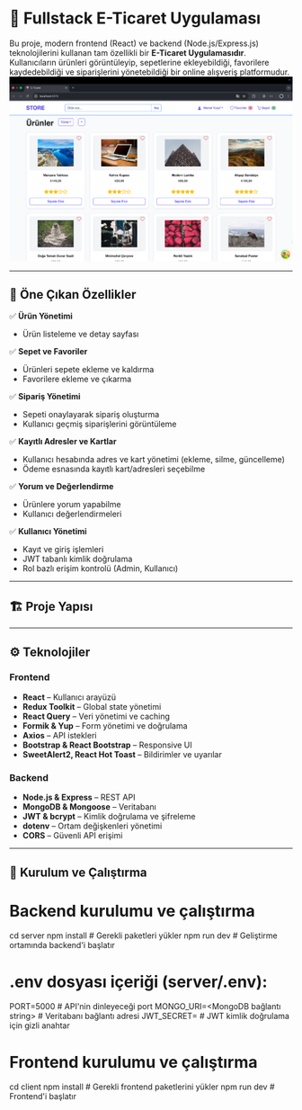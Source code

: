 # 🛒 Fullstack E-Ticaret Uygulaması

Bu proje, modern frontend (React) ve backend (Node.js/Express.js) teknolojilerini kullanan tam özellikli bir **E-Ticaret Uygulamasıdır**. Kullanıcıların ürünleri görüntüleyip, sepetlerine ekleyebildiği, favorilere kaydedebildiği ve siparişlerini yönetebildiği bir online alışveriş platformudur.
![demo-görseli](e-commerce/client/public/images/forReadMe.png)

---

## 🌟 Öne Çıkan Özellikler

✅ **Ürün Yönetimi**  
- Ürün listeleme ve detay sayfası  

✅ **Sepet ve Favoriler**  
- Ürünleri sepete ekleme ve kaldırma  
- Favorilere ekleme ve çıkarma  

✅ **Sipariş Yönetimi**  
- Sepeti onaylayarak sipariş oluşturma  
- Kullanıcı geçmiş siparişlerini görüntüleme  

✅ **Kayıtlı Adresler ve Kartlar**  
- Kullanıcı hesabında adres ve kart yönetimi (ekleme, silme, güncelleme)  
- Ödeme esnasında kayıtlı kart/adresleri seçebilme  

✅ **Yorum ve Değerlendirme**  
- Ürünlere yorum yapabilme  
- Kullanıcı değerlendirmeleri  

✅ **Kullanıcı Yönetimi**  
- Kayıt ve giriş işlemleri  
- JWT tabanlı kimlik doğrulama  
- Rol bazlı erişim kontrolü (Admin, Kullanıcı)

---

## 🏗️ Proje Yapısı
---

## ⚙️ Teknolojiler

### Frontend
- **React** – Kullanıcı arayüzü
- **Redux Toolkit** – Global state yönetimi
- **React Query** – Veri yönetimi ve caching
- **Formik & Yup** – Form yönetimi ve doğrulama
- **Axios** – API istekleri
- **Bootstrap & React Bootstrap** – Responsive UI
- **SweetAlert2, React Hot Toast** – Bildirimler ve uyarılar

### Backend
- **Node.js & Express** – REST API
- **MongoDB & Mongoose** – Veritabanı
- **JWT & bcrypt** – Kimlik doğrulama ve şifreleme
- **dotenv** – Ortam değişkenleri yönetimi
- **CORS** – Güvenli API erişimi

---

## 🚀 Kurulum ve Çalıştırma

# Backend kurulumu ve çalıştırma
cd server
npm install             # Gerekli paketleri yükler
npm run dev             # Geliştirme ortamında backend'i başlatır

# .env dosyası içeriği (server/.env):
PORT=5000               # API'nin dinleyeceği port
MONGO_URI=<MongoDB bağlantı string>  # Veritabanı bağlantı adresi
JWT_SECRET=<gizli anahtar>           # JWT kimlik doğrulama için gizli anahtar

# Frontend kurulumu ve çalıştırma
cd client
npm install             # Gerekli frontend paketlerini yükler
npm run dev             # Frontend'i başlatır
